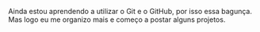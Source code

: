 Ainda estou aprendendo a utilizar o Git e o GitHub, por isso essa bagunça. Mas logo eu me organizo mais e começo a postar alguns projetos.